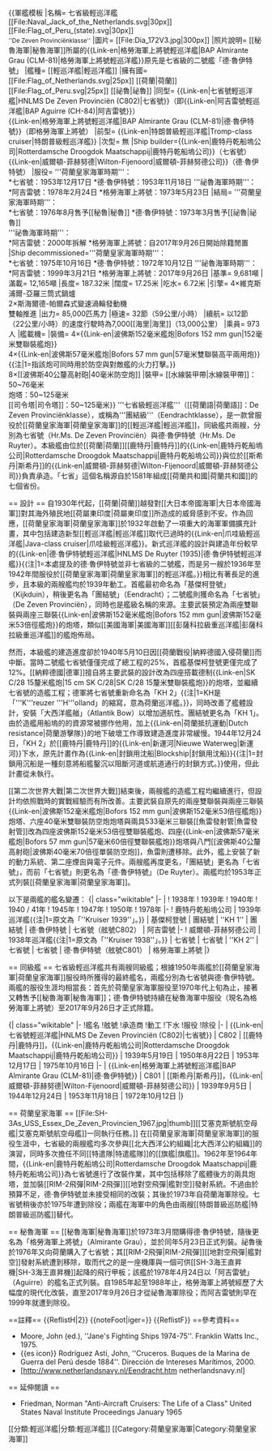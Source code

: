 {{軍艦模板
|名稱= 七省級輕巡洋艦 [[File:Naval_Jack_of_the_Netherlands.svg|30px]] [[File:Flag_of_Peru_(state).svg|30px]]<br><small>''De Zeven Provinciënklasse''</small>
|圖片= [[File:Dia_172V3.jpg|300px]]
|照片說明= [[秘魯海軍|秘魯海軍]]所屬的{{Link-en|格勞海軍上將號輕巡洋艦|BAP Almirante Grau (CLM-81)|格勞海軍上將號輕巡洋艦}}原先是七省級的二號艦「德·魯伊特號」
|艦種= [[輕巡洋艦|輕巡洋艦]]
|擁有國= [[File:Flag_of_Netherlands.svg|25px]] [[荷蘭|荷蘭]]<br/>[[File:Flag_of_Peru.svg|25px]] [[祕魯|祕魯]]
|同型= {{Link-en|七省號輕巡洋艦|HNLMS De Zeven Provinciën (C802)|七省號}}（即{{Link-en|阿吉雷號輕巡洋艦|BAP Aguirre (CH-84)|阿吉雷號}}）<br>{{Link-en|格勞海軍上將號輕巡洋艦|BAP Almirante Grau (CLM-81)|德·魯伊特號}}（即格勞海軍上將號）
|前型= {{Link-en|特朗普級輕巡洋艦|Tromp-class cruiser|特朗普級輕巡洋艦}}
|次型= 無
|Ship builder={{Link-en|鹿特丹乾船塢公司|Rotterdamsche Droogdok Maatschappij|鹿特丹乾船塢公司}}（七省號）<br/>{{Link-en|威爾頓-菲赫努德|Wilton-Fijenoord|威爾頓-菲赫努德公司}}（德·魯伊特號）
|服役= '''荷蘭皇家海軍時期'''：<br/>
*七省號：1953年12月17日
*德·魯伊特號：1953年11月18日
'''祕魯海軍時期'''：<br/>
*阿吉雷號：1978年2月24日
*格勞海軍上將號：1973年5月23日
|結局= '''荷蘭皇家海軍時期'''：<br/>
*七省號：1976年8月售予[[秘魯|秘魯]]
*德·魯伊特號：1973年3月售予[[祕魯|祕魯]]<br/>
'''祕魯海軍時期'''：<br/>
*阿吉雷號：2000年拆解
*格勞海軍上將號：自2017年9月26日開始除籍閒置
|Ship decommissioned='''荷蘭皇家海軍時期'''：<br/>
*七省號：1975年10月16日
*德·魯伊特號：1972年10月12日
'''祕魯海軍時期'''：<br/>
*阿吉雷號：1999年3月21日
*格勞海軍上將號：2017年9月26日
|基準= 9,681噸
|滿載= 12,165噸
|長度= 187.32米
|闊度= 17.25米
|吃水= 6.72米
|引擎= 4×維克斯浦爾-亞羅三筒式鍋爐<br>2×斯海爾德-帕爾森式變速渦輪發動機<br>雙軸推進
|出力= 85,000匹馬力
|極速= 32節（59公里/小時）
|續航= 以12節（22公里/小時）的速度行駛時為7,000[[海里|海里]]（13,000公里）
|乘員= 973人
|艦載機= 
|裝備= 4×{{Link-en|波佛斯152毫米艦炮|Bofors 152 mm gun|152毫米雙聯裝艦炮}}<br>4×{{Link-en|波佛斯57毫米艦炮|Bofors 57 mm gun|57毫米雙聯裝高平兩用炮}}{{注|1=指該炮可同時用於防空與對敵艦的火力打擊。}}<br>8×[[波佛斯40公釐高射砲|40毫米防空炮]]
|裝甲= [[水線裝甲帶|水線裝甲帶]]：50~76毫米<br>炮塔：50~125毫米<br>[[司令塔|司令塔]]：50~125毫米}}
'''七省級輕巡洋艦'''（[[荷蘭語|荷蘭語]]：De Zeven Provinciënklasse），或稱為'''團結級'''（Eendrachtklasse），是一款曾服役於[[荷蘭皇家海軍|荷蘭皇家海軍]]的[[輕巡洋艦|輕巡洋艦]]，同級艦共兩艘，分別為七省號（Hr.Ms. De Zeven Provinciën）與德·魯伊特號（Hr.Ms. De Ruyter）。本級艦由位於[[荷蘭|荷蘭]][[鹿特丹|鹿特丹]]的{{Link-en|鹿特丹乾船塢公司|Rotterdamsche Droogdok Maatschappij|鹿特丹乾船塢公司}}與位於[[斯希丹|斯希丹]]的{{Link-en|威爾頓-菲赫努德|Wilton-Fijenoord|威爾頓-菲赫努德公司}}負責承造。「七省」這個名稱源自於1581年組成[[荷蘭共和國|荷蘭共和國]]的七個省份。

== 設計 ==
自1930年代起，[[荷蘭|荷蘭]]越發對[[大日本帝國海軍|大日本帝國海軍]]對其海外殖民地[[荷屬東印度|荷屬東印度]]所造成的威脅感到不安。作為回應，[[荷蘭皇家海軍|荷蘭皇家海軍]]於1932年啟動了一項重大的海軍軍備擴充計畫，其中包括建造新型[[輕巡洋艦|輕巡洋艦]]取代已過時的{{Link-en|爪哇級輕巡洋艦|Java-class cruiser|爪哇級輕巡洋艦}}。新式巡洋艦的設計與建造年份較早的{{Link-en|德·魯伊特號輕巡洋艦|HNLMS De Ruyter (1935)|德·魯伊特號輕巡洋艦}}{{注|1=本處提及的德·魯伊特號並非七省級的二號艦，而是另一艘於1936年至1942年間服役於[[荷蘭皇家海軍|荷蘭皇家海軍]]的輕巡洋艦。}}相比有著長足的進步，且本級的兩艘艦均於1939年動工。首艦最初命名為「基傑柯登號」（Kijkduin），稍後更名為「團結號」（Eendracht）；二號艦則獲命名為「七省號」（De Zeven Provinciën），同時也是艦級名稱的來源。主要武裝預定為兩座雙聯裝與兩座三聯裝{{Link-en|波佛斯152毫米艦炮|Bofors 152 mm gun|波佛斯152毫米53倍徑艦炮}}的炮塔，類似[[美國海軍|美國海軍]][[彭薩科拉級重巡洋艦|彭薩科拉級重巡洋艦]]的艦炮佈局。

然而，本級艦的建造進度卻於1940年5月10日因[[荷蘭戰役|納粹德國入侵荷蘭]]而中斷。當時二號艦七省號僅僅完成了總工程的25%，首艦基傑柯登號更僅完成了12%。[[納粹德國|德軍]]擅自將主要武裝的設計改為四座搭載德制{{Link-en|SK C/28 15釐米艦炮|15 cm SK C/28|SK C/28 15釐米雙聯裝艦炮}}的炮塔，並繼續七省號的造艦工程；德軍將七省號重新命名為「KH 2」{{注|1=KH是「'''K'''reuzer '''H'''olland」的縮寫，意為荷蘭巡洋艦。}}，同時改善了艦體設計，安裝「大西洋艦艏」（Atlantik Bow）以增加適航性。團結號更名為「KH 1」。由於造艦用船塢的的資源常被挪作他用，加上{{Link-en|荷蘭抵抗運動|Dutch resistance|荷蘭游擊隊}}的地下破壞工作導致建造進度非常緩慢。1944年12月24日，「KH 2」於[[鹿特丹|鹿特丹]]的{{Link-en|新運河|Nieuwe Waterweg|新運河}}下水，原先計畫作為{{Link-en|封鎖用沈船|Blockship|封鎖用沈船}}{{注|1=封鎖用沉船是一種刻意將船艦鑿沉以阻斷河道或航道通行的封鎖方式。}}使用，但此計畫從未執行。

[[第二次世界大戰|第二次世界大戰]]結束後，兩艘艦的造艦工程均繼續進行，但設計均依照戰時的實戰經驗而有所改善。主要武裝自原先的兩座雙聯裝與兩座三聯裝{{Link-en|波佛斯152毫米艦炮|Bofors 152 mm gun|波佛斯152毫米53倍徑艦炮}}炮塔、六座40毫米雙聯裝防空炮炮塔與兩具533毫米三聯裝[[魚雷發射管|魚雷發射管]]改為四座波佛斯152毫米53倍徑雙聯裝艦炮、四座{{Link-en|波佛斯57毫米艦炮|Bofors 57 mm gun|57毫米60倍徑雙聯裝艦炮}}炮塔與八門[[波佛斯40公釐高射砲|波佛斯40毫米70倍徑單裝防空炮]]，魚雷則遭移除。此外，艦上安裝了新的動力系統、第二座煙囪與電子元件。兩艘艦再度更名，「團結號」更名為「七省號」，而前「七省號」則更名為「德·魯伊特號」（De Ruyter）。兩艦均於1953年正式列裝[[荷蘭皇家海軍|荷蘭皇家海軍]]。

以下是兩艦的艦名變遷：
{| class="wikitable"
|-
| 
! 1938年
! 1939年
! 1940年
! 1940 / 41年
! 1945年
! 1947年
! 1950年
! 1978年
|-
! 鹿特丹乾船塢公司
| 1939年巡洋艦{{注|1=原文為「''Kruiser 1939''」。}}
| 基傑柯登號
| 團結號
| ''KH 1''
| 團結號
| 德·魯伊特號
| 七省號（舷號C802）
| 阿吉雷號
|-
! 威爾頓-菲赫努德公司
| 1938年巡洋艦{{注|1=原文為「''Kruiser 1938''」。}}
| 七省號
| 七省號
| ''KH 2''
| 七省號
| 七省號
| 德·魯伊特號（舷號C801）
| 格勞海軍上將號
|}

== 同級艦 ==
七省級輕巡洋艦共有兩艘同級艦；根據1950年兩艦於[[荷蘭皇家海軍|荷蘭皇家海軍]]服役時所獲得的最終艦名，兩艦分別為七省號與德·魯伊特號。兩艦的服役生涯均相當長：首先於荷蘭皇家海軍服役至1970年代上旬為止，接著又轉售予[[秘魯海軍|秘魯海軍]]；德·魯伊特號持續在秘魯海軍中服役（現名為格勞海軍上將號）至2017年9月26日才正式除籍。

{| class="wikitable"
|-
!艦名
!舷號
!承造商
!動工
!下水
!服役
!除役
|-
| {{Link-en|七省號輕巡洋艦|HNLMS De Zeven Provinciën (C802)|七省號}}
| C802
| [[鹿特丹|鹿特丹]]，{{Link-en|鹿特丹乾船塢公司|Rotterdamsche Droogdok Maatschappij|鹿特丹乾船塢公司}}
| 1939年5月19日
| 1950年8月22日
| 1953年12月17日
| 1975年10月16日
|-
| {{Link-en|格勞海軍上將號輕巡洋艦|BAP Almirante Grau (CLM-81)|德·魯伊特號}}
| C801
| [[斯希丹|斯希丹]]，{{Link-en|威爾頓-菲赫努德|Wilton-Fijenoord|威爾頓-菲赫努德公司}}
| 1939年9月5日
| 1944年12月24日 
| 1953年11月18日
| 1972年10月12日
|}

== 荷蘭皇家海軍 ==
[[File:SH-3As_USS_Essex_De_Zeven_Provincien_1967.jpg|thumb]][[艾塞克斯號航空母艦|艾塞克斯號航空母艦]]一同執行任務。]]
在[[荷蘭皇家海軍|荷蘭皇家海軍]]的服役生涯中，七省級的兩艘艦均多次參與[[北大西洋公約組織|北大西洋公約組織]]的演習，同時多次擔任不同[[特遣隊|特遣艦隊]]的[[旗艦|旗艦]]。1962年至1964年間，{{Link-en|鹿特丹乾船塢公司|Rotterdamsche Droogdok Maatschappij|鹿特丹乾船塢公司}}為七省號進行了改裝作業，其中包括移除了艦體後方的兩具炮塔，並加裝[[RIM-2飛彈|RIM-2飛彈]][[地對空飛彈|艦對空]]發射系統。不過由於預算不足，德·魯伊特號並未接受相同的改裝；其後於1973年自荷蘭海軍除役。七省號稍後亦於1975年遭到除役；兩艦在海軍中的角色由兩艘[[特朗普級巡防艦|特朗普級巡防艦]]替代。

== 秘魯海軍 ==
[[秘魯海軍|秘魯海軍]]於1973年3月間購得德·魯伊特號，隨後更名為「格勞海軍上將號」（Almirante Grau），並於同年5月23日正式列裝。祕魯後於1976年又向荷蘭購入了七省號；其[[RIM-2飛彈|RIM-2飛彈]][[地對空飛彈|艦對空]]發射系統遭到移除，取而代之的是一座機庫與一個可供[[SH-3海王直昇機|SH-3海王直昇機]]起降的飛行甲板；該艦於1978年4月24日以「阿吉雷號」（Aguirre）的艦名正式列裝。自1985年起至1988年止，格勞海軍上將號經歷了大幅度的現代化改裝，直至2017年9月26日才從祕魯海軍除役；而阿吉雷號則早在1999年就遭到除役。

==註釋==
{{ReflistH|2}}
{{noteFoot|iger=}}
{{ReflistF}}
==參考資料==
* Moore, John (ed.), ''Jane's Fighting Ships 1974-75''. Franklin Watts Inc., 1975.
* {{es icon}} Rodríguez Asti, John, ''Cruceros. Buques de la Marina de Guerra del Perú desde 1884''. Dirección de Intereses Marítimos, 2000.
* [http://www.netherlandsnavy.nl/Eendracht.htm netherlandsnavy.nl]

== 延伸閱讀 ==
* Friedman, Norman "Anti-Aircraft Cruisers: The Life of a Class" United States Naval Institute Proceedings January 1965

[[分類:輕巡洋艦|分類:輕巡洋艦]]
[[Category:荷蘭皇家海軍|Category:荷蘭皇家海軍]]